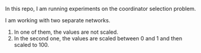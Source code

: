 In this repo, I am running experiments on the coordinator selection problem. 

I am working with two separate networks. 
1. In one of them, the values are not scaled. 
2. In the second one, the values are scaled between 0 and 1 and then scaled to 100.